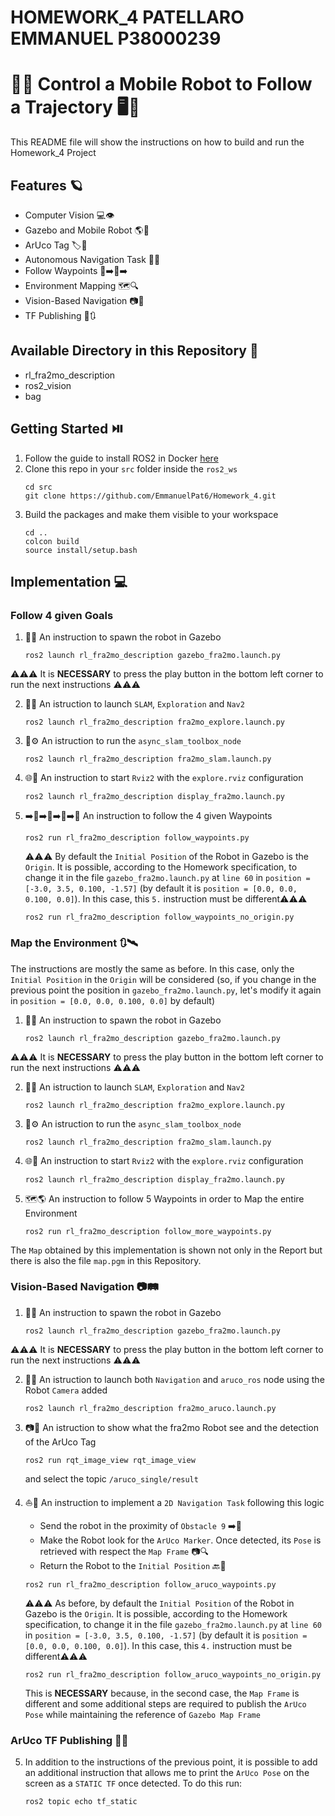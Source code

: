 # HOMEWORK_4 PATELLARO EMMANUEL P38000239 #
# 🤖📱 Control a Mobile Robot to Follow a Trajectory 🖥️🎯 #
This README file will show the instructions on how to build and run the Homework_4 Project 

## Features 🪐 ##
- Computer Vision 💻👁️
- Gazebo and Mobile Robot 🌎🚗
- ArUco Tag 🏷️🧩
- Autonomous Navigation Task 🚀🧭
- Follow Waypoints 📍➡️📍➡️
- Environment Mapping 🗺️🔍
- Vision-Based Navigation 📷👀
- TF Publishing 📡🔃

## Available Directory in this Repository 📂 ##
- rl_fra2mo_description
- ros2_vision
- bag

## Getting Started ⏯️
1. Follow the guide to install ROS2 in Docker [here](https://github.com/RoboticsLab2024/ros2_docker_scripts.git)
2. Clone this repo in your `src` folder inside the `ros2_ws`
    ```shell
    cd src
    git clone https://github.com/EmmanuelPat6/Homework_4.git
    ```
3. Build the packages and make them visible to your workspace
    ```shell
    cd ..
    colcon build
    source install/setup.bash
    ```

## Implementation 💻
### Follow 4 given Goals

1. 🤖🤖 An instruction to spawn the robot in Gazebo
    ```shell
    ros2 launch rl_fra2mo_description gazebo_fra2mo.launch.py
    ```
⚠️⚠️⚠️ It is **NECESSARY** to press the play button in the bottom left corner to run the next instructions ⚠️⚠️⚠️

2. 🚀🧭 An istruction to launch `SLAM`, `Exploration` and `Nav2`
    ```shell
    ros2 launch rl_fra2mo_description fra2mo_explore.launch.py
    ```
    
3. 🔧⚙️ An istruction to run the `async_slam_toolbox_node`
    ```shell
    ros2 launch rl_fra2mo_description fra2mo_slam.launch.py
    ```
    
4. 🌐🔭 An instruction to start `Rviz2` with the `explore.rviz` configuration
   ```shell
   ros2 launch rl_fra2mo_description display_fra2mo.launch.py
   ```
   
5. ➡️📍➡️📍➡️📍➡️📍 An instruction to follow the 4 given Waypoints
   ```shell
   ros2 run rl_fra2mo_description follow_waypoints.py 
   ```
    ⚠️⚠️⚠️ By default the `Initial Position` of the Robot in Gazebo is the `Origin`. It is possible, according to the Homework specification, to change it in the file `gazebo_fra2mo.launch.py` at `line 60` in `position = [-3.0, 3.5, 0.100, -1.57]`
    (by default it is `position = [0.0, 0.0, 0.100, 0.0]`). In this case, this `5.` instruction must be different⚠️⚠️⚠️
   ```shell
   ros2 run rl_fra2mo_description follow_waypoints_no_origin.py 
   ```
    
### Map the Environment 🔃🛰️
The instructions are mostly the same as before. In this case, only the `Initial Position` in the `Origin` will be considered (so, if you change in the previous point the position in `gazebo_fra2mo.launch.py`, let's modify it again in `position = [0.0, 0.0, 0.100, 0.0]` by default)

1. 🤖🤖 An instruction to spawn the robot in Gazebo
    ```shell
    ros2 launch rl_fra2mo_description gazebo_fra2mo.launch.py
    ```
⚠️⚠️⚠️ It is **NECESSARY** to press the play button in the bottom left corner to run the next instructions ⚠️⚠️⚠️

2. 🚀🧭 An istruction to launch `SLAM`, `Exploration` and `Nav2`
    ```shell
    ros2 launch rl_fra2mo_description fra2mo_explore.launch.py
    ```
    
3. 🔧⚙️ An istruction to run the `async_slam_toolbox_node`
    ```shell
    ros2 launch rl_fra2mo_description fra2mo_slam.launch.py
    ```
    
4. 🌐🔭 An instruction to start `Rviz2` with the `explore.rviz` configuration
   ```shell
   ros2 launch rl_fra2mo_description display_fra2mo.launch.py
   ```
   
5. 🗺️🌎 An instruction to follow 5 Waypoints in order to Map the entire Environment
   ```shell
   ros2 run rl_fra2mo_description follow_more_waypoints.py 
   ```

The `Map` obtained by this implementation is shown not only in the Report but there is also the file `map.pgm` in this Repository.


 ### Vision-Based Navigation 📷🛤️

1. 🤖🤖 An instruction to spawn the robot in Gazebo
    ```shell
    ros2 launch rl_fra2mo_description gazebo_fra2mo.launch.py
    ```
⚠️⚠️⚠️ It is **NECESSARY** to press the play button in the bottom left corner to run the next instructions ⚠️⚠️⚠️

2. 🚀🧭 An istruction to launch both `Navigation` and `aruco_ros` node using the Robot `Camera` added
    ```shell
    ros2 launch rl_fra2mo_description fra2mo_aruco.launch.py 
    ```
    
3. 📷🎥 An istruction to show what the fra2mo Robot see and the detection of the ArUco Tag
    ```shell
    ros2 run rqt_image_view rqt_image_view
    ```
   and select the topic `/aruco_single/result`

4. ⛵🤙 An instruction to implement a `2D Navigation Task` following this logic
   - Send the robot in the proximity of `Obstacle 9` ➡️🛑
   - Make the Robot look for the `ArUco Marker`. Once detected, its `Pose` is retrieved with respect the `Map Frame` 📷🔍
   - Return the Robot to the `Initial Position` 🔙🏁
     
   ```shell
   ros2 run rl_fra2mo_description follow_aruco_waypoints.py 
   ```
   ⚠️⚠️⚠️ As before, by default the `Initial Position` of the Robot in Gazebo is the `Origin`. It is possible, according to the Homework specification, to change it in the file `gazebo_fra2mo.launch.py` at `line 60` in `position = [-3.0, 3.5, 0.100, -1.57]`
    (by default it is `position = [0.0, 0.0, 0.100, 0.0]`). In this case, this `4.` instruction must be different⚠️⚠️⚠️
   ```shell
   ros2 run rl_fra2mo_description follow_aruco_waypoints_no_origin.py 
   ```
   This is **NECESSARY** because, in the second case, the `Map Frame` is different and some additional steps are required to publish the `ArUco Pose` while maintaining the reference of `Gazebo Map Frame`

 ### ArUco TF Publishing 📸🔄
 5. In addition to the instructions of the previous point, it is possible to add an additional instruction that allows me to print the `ArUco Pose` on the screen as a `STATIC TF` once detected. To do this run:
    ```shell
    ros2 topic echo tf_static
    ```

